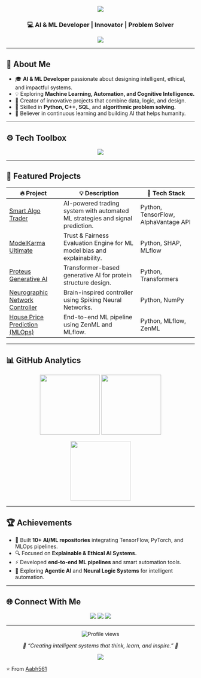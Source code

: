<!-- 🌿 AABH561 | AI & ML Developer | FINAL PROFILE README -->

<p align="center">
  <img src="https://capsule-render.vercel.app/api?type=waving&color=0:9ACD32,100:556B2F&height=200&section=header&text=👋%20Hi%2C%20I'm%20Aabh%20Rout&fontSize=45&fontColor=ffffff&animation=twinkling&fontAlignY=35" />
</p>

<h3 align="center">💻 AI & ML Developer | Innovator | Problem Solver</h3>

<p align="center">
  <img src="https://readme-typing-svg.herokuapp.com?font=Fira+Code&weight=500&size=22&pause=1000&color=9ACD32&center=true&vCenter=true&width=600&lines=Exploring+Artificial+Intelligence+and+Machine+Learning;Building+AI+that+Thinks%2C+Learns%2C+and+Adapts;Turning+Ideas+into+Intelligent+Systems;Welcome+to+my+AI+World!+🤖">
</p>

---

## 🧠 About Me  

- 🎓 **AI & ML Developer** passionate about designing intelligent, ethical, and impactful systems.  
- 💡 Exploring **Machine Learning, Automation, and Cognitive Intelligence.**  
- 🧩 Creator of innovative projects that combine data, logic, and design.  
- 🧱 Skilled in **Python, C++, SQL**, and **algorithmic problem solving.**  
- 🌱 Believer in continuous learning and building AI that helps humanity.  

---

## ⚙️ Tech Toolbox  

<p align="center">
  <img src="https://skillicons.dev/icons?i=python,tensorflow,pytorch,sklearn,git,github,cpp,html,css,mysql,sqlite,vscode&perline=7" />
</p>

---

## 🚀 Featured Projects  

| 🔥 Project | 💡 Description | 🧠 Tech Stack |
|------------|----------------|---------------|
| [Smart Algo Trader](https://github.com/Aabh561/Smart_Algo_Trader) | AI-powered trading system with automated ML strategies and signal prediction. | Python, TensorFlow, AlphaVantage API |
| [ModelKarma Ultimate](https://github.com/Aabh561/ModelKarma_Ultimate) | Trust & Fairness Evaluation Engine for ML model bias and explainability. | Python, SHAP, MLflow |
| [Proteus Generative AI](https://github.com/Aabh561/proteus-generative-ai) | Transformer-based generative AI for protein structure design. | Python, Transformers |
| [Neurographic Network Controller](https://github.com/Aabh561/neuromorphic-network-controller) | Brain-inspired controller using Spiking Neural Networks. | Python, NumPy |
| [House Price Prediction (MLOps)](https://github.com/Aabh561/house-prediction-with-Zen-ML-and-MLflow) | End-to-end ML pipeline using ZenML and MLflow. | Python, MLflow, ZenML |

---

## 📊 GitHub Analytics  

<p align="center">
  <img height="160" src="https://github-readme-stats.vercel.app/api?username=Aabh561&show_icons=true&theme=gruvbox_light&hide_border=true&title_color=556B2F&icon_color=6B8E23" />
  <img height="160" src="https://github-readme-stats.vercel.app/api/top-langs/?username=Aabh561&layout=compact&theme=gruvbox_light&hide_border=true&title_color=556B2F&icon_color=6B8E23" />
</p>

<p align="center">
  <img height="160" src="https://github-readme-streak-stats.herokuapp.com/?user=Aabh561&theme=gruvbox_light&hide_border=true&ring=6B8E23&fire=9ACD32&currStreakLabel=6B8E23" />
</p>

---

## 🏆 Achievements  

- 🧩 Built **10+ AI/ML repositories** integrating TensorFlow, PyTorch, and MLOps pipelines.  
- 🔍 Focused on **Explainable & Ethical AI Systems.**  
- ⚡ Developed **end-to-end ML pipelines** and smart automation tools.  
- 🌱 Exploring **Agentic AI** and **Neural Logic Systems** for intelligent automation.  

---

## 🌐 Connect With Me  

<p align="center">
  <a href="mailto:aabharan176005@gmail.com"><img src="https://img.shields.io/badge/Gmail-6B8E23?logo=gmail&logoColor=white"></a>
  <a href="https://www.linkedin.com/in/aabh561"><img src="https://img.shields.io/badge/LinkedIn-9ACD32?logo=linkedin&logoColor=white"></a>
  <a href="https://github.com/Aabh561"><img src="https://img.shields.io/badge/GitHub-556B2F?logo=github&logoColor=white"></a>
</p>

---

<p align="center">
  <img src="https://komarev.com/ghpvc/?username=Aabh561&label=Profile+Views&color=6B8E23&style=flat" alt="Profile views"/>
</p>

<p align="center">
  <i>🌿 “Creating intelligent systems that think, learn, and inspire.” 🌿</i>
</p>

<p align="center">
  <img src="https://capsule-render.vercel.app/api?type=waving&color=0:556B2F,100:9ACD32&height=120&section=footer" />
</p>

⭐️ From [Aabh561](https://github.com/Aabh561)
